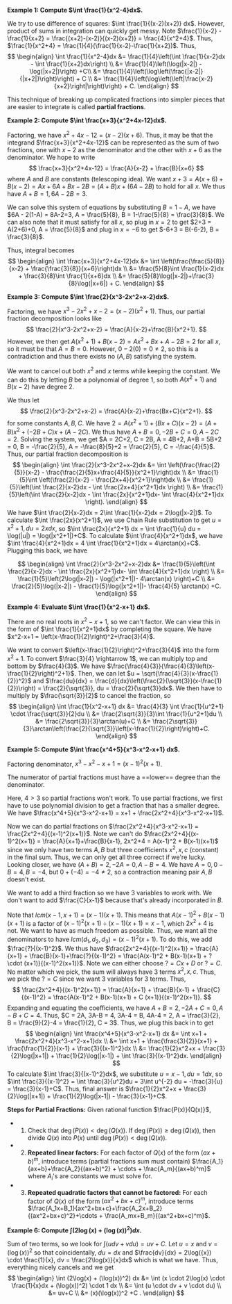 **Example 1: Compute $\int \frac{1}{x^2-4}dx$.**

We try to use difference of squares: $\int \frac{1}{(x-2)(x+2)} dx$. However, product of sums in integration can quickly get messy.
Note $\frac{1}{x-2} - \frac{1}{x+2} = \frac{(x+2)-(x-2)}{(x-2)(x+2)} = \frac{4}{x^2+4}$. Thus, $\frac{1}{x^2+4} = \frac{1}{4}(\frac{1}{x-2}-\frac{1}{x+2})$. Thus,
$$
\begin{align}
\int \frac{1}{x^2-4}dx &= \frac{1}{4}\left(\int \frac{1}{x-2}dx - \int \frac{1}{x+2}dx\right) \\
&= \frac{1}{4}\left(\log(|x-2|) - \log(|x+2|)\right) +C\\
&= \frac{1}{4}\left(\log\left(\frac{|x-2|}{|x+2|}\right)\right) + C \\
&= \frac{1}{4}\left(\log\left(\left|\frac{x-2}{x+2}\right|\right)\right) + C.
\end{align}
$$

This technique of breaking up complicated fractions into simpler pieces that are easier to integrate is called **partial fractions**.

**Example 2: Compute $\int \frac{x+3}{x^2+4x-12}dx$.**

Factoring, we have $x^2+4x-12 =(x-2)(x+6)$. Thus, it may be that the integrand $\frac{x+3}{x^2+4x-12}$ can be represented as the sum of two fractions, one with $x-2$ as the denominator and the other with $x+6$ as the denominator. We hope to write
$$
\frac{x+3}{x^2+4x-12} = \frac{A}{x-2} + \frac{B}{x+6}
$$
where $A$ and $B$ are constants (telescoping idea). We want $x+3 = A(x+6)+ B(x-2) = Ax+6A+Bx-2B = (A+B)x+(6A-2B)$ to hold for all $x$. We thus have $A+B = 1, 6A-2B = 3$. 

We can solve this system of equations by substituting $B = 1-A$, we have $6A - 2(1-A) = 8A-2=3, A = \frac{5}{8}, B = 1-\frac{5}{8} = \frac{3}{8}$.
We can also note that it must satisfy for all $x$, so plug in $x=2$ to get $2+3 = A(2+6)+0, A = \frac{5}{8}$ and plug in $x=-6$ to get $-6+3 = B(-6-2), B = \frac{3}{8}$.

Thus, integral becomes
$$
\begin{align}
\int \frac{x+3}{x^2+4x-12}dx &= \int \left(\frac{\frac{5}{8}}{x-2} + \frac{\frac{3}{8}}{x+6}\right)dx \\
&= \frac{5}{8}\int \frac{1}{x-2}dx + \frac{3}{8}\int \frac{1}{x+6}dx \\
&= \frac{5}{8}\log(|x-2|)+\frac{3}{8}\log(|x+6|) + C.
\end{align}
$$


**Example 3: Compute $\int \frac{2}{x^3-2x^2+x-2}dx$.**

Factoring, we have $x^3-2x^2+x-2 = (x-2)(x^2+1)$. Thus, our partial fraction decomposition looks like
$$
\frac{2}{x^3-2x^2+x-2} = \frac{A}{x-2}+\frac{B}{x^2+1}.
$$
However, we then get $A(x^2+1)+B(x-2) = Ax^2+Bx + A - 2B = 2$ for all $x$, so it must be that $A = B = 0$. However, $0-2(0) = 0 \neq 2$, so this is a contradiction and thus there exists no $(A,B)$ satisfying the system.

We want to cancel out both $x^2$ and $x$ terms while keeping the constant. We can do this by letting $B$ be a polynomial of degree 1, so both $A(x^2+1)$ and $B(x-2)$ have degree 2.

We thus let
$$
\frac{2}{x^3-2x^2+x-2} = \frac{A}{x-2}+\frac{Bx+C}{x^2+1}.
$$
for some constants $A,B,C$. We have $2 = A(x^2+1)+(Bx+C)(x-2) = (A+B)x^2 + (-2B+C)x + (A-2C)$. We thus have $A+B = 0, -2B+C = 0, A-2C = 2$. Solving the system, we get $A = 2C+2, C = 2B, A = 4B+2, A+B = 5B+2 = 0, B = -\frac{2}{5}, A = -\frac{8}{5}+2 = \frac{2}{5}, C = -\frac{4}{5}$. Thus, our partial fraction decomposition is
$$
\begin{align}
\int \frac{2}{x^3-2x^2+x-2}dx &= \int \left(\frac{\frac{2}{5}}{x-2} - \frac{\frac{2}{5}x+\frac{4}{5}}{x^2+1}\right)dx \\
&= \frac{1}{5}\int \left(\frac{2}{x-2} - \frac{2x+4}{x^2+1}\right)dx \\
&= \frac{1}{5}\left(\int \frac{2}{x-2}dx - \int \frac{2x+4}{x^2+1}dx \right) \\
&= \frac{1}{5}\left(\int \frac{2}{x-2}dx - \int \frac{2x}{x^2+1}dx- \int \frac{4}{x^2+1}dx \right).
\end{align}
$$
We have $\int \frac{2}{x-2}dx = 2\int \frac{1}{x-2}dx = 2\log(|x-2|)$. 
To calculate $\int \frac{2x}{x^2+1}$, we use Chain Rule substitution to get $u = x^2+1, du = 2x dx$, so $\int \frac{2x}{x^2+1} dx = \int \frac{1}{u} du = \log(|u|) = \log(|x^2+1|)+C$. 
To calculate $\int \frac{4}{x^2+1}dx$, we have $\int \frac{4}{x^2+1}dx = 4 \int \frac{1}{x^2+1}dx = 4\arctan(x)+C$. 
Plugging this back, we have

$$
\begin{align}
\int \frac{2}{x^3-2x^2+x-2}dx &= \frac{1}{5}\left(\int \frac{2}{x-2}dx - \int \frac{2x}{x^2+1}dx- \int \frac{4}{x^2+1}dx \right) \\
&= \frac{1}{5}\left(2\log(|x-2|) - \log(|x^2+1|)- 4\arctan(x) \right)+C \\
&= \frac{2}{5}\log(|x-2|) - \frac{1}{5}\log(|x^2+1|)- \frac{4}{5} \arctan(x) +C.
\end{align}
$$


**Example 4: Evaluate $\int \frac{1}{x^2-x+1} dx$.**

There are no real roots in $x^2-x+1$, so we can't factor.
We can view this in the form of $\int \frac{1}{x^2+1}dx$ by completing the square. We have $x^2-x+1 = \left(x-\frac{1}{2}\right)^2+\frac{3}{4}$. 

We want to convert $\left(x-\frac{1}{2}\right)^2+\frac{3}{4}$ into the form $x^2+1$. To convert $\frac{3}{4} \rightarrow 1$, we can multiply top and bottom by $\frac{4}{3}$. We have $\frac{\frac{4}{3}}{\frac{4}{3}\left(x-\frac{1}{2}\right)^2+1}$. Then, we can let $u = \sqrt{\frac{4}{3}(x-\frac{1}{2})^2}$ and $\frac{du}{dx} = \frac{d}{dx}\left(\frac{2}{\sqrt{3}}(x-\frac{1}{2})\right) = \frac{2}{\sqrt{3}}, du = \frac{2}{\sqrt{3}}dx$. We then have to multiply by $\frac{\sqrt{3}}{2}$ to cancel the fraction, so  
$$
\begin{align}
\int \frac{1}{x^2-x+1} dx &= \frac{4}{3} \int \frac{1}{u^2+1} \cdot \frac{\sqrt{3}}{2}du \\
&= \frac{2\sqrt{3}}{3}\int \frac{1}{u^2+1}du \\
&= \frac{2\sqrt{3}}{3}\arctan(u)+C \\
&= \frac{2\sqrt{3}}{3}\arctan\left(\frac{2}{\sqrt{3}}\left(x-\frac{1}{2}\right)\right)+C.
\end{align} 
$$


**Example 5: Compute $\int \frac{x^4+5}{x^3-x^2-x+1} dx$.**

Factoring denominator, $x^3-x^2-x+1 = (x-1)^2(x+1)$. 

The numerator of partial fractions must have a ==lower== degree than the denominator.

Here, $4>3$ so partial fractions won't work. To use partial fractions, we first have to use polynomial division to get a fraction that has a smaller degree. We have $\frac{x^4+5}{x^3-x^2-x+1} = x+1 + \frac{2x^2+4}{x^3-x^2-x+1}$.

Now we can do partial fractions on $\frac{2x^2+4}{x^3-x^2-x+1} = \frac{2x^2+4}{(x-1)^2(x+1)}$. 
Note we can't do $\frac{2x^2+4}{(x-1)^2(x+1)} = \frac{A}{x+1}+\frac{B}{x-1}, 2x^2+4 = A(x-1)^2 + B(x-1)(x+1)$ since we only have two terms $A,B$ but three coefficients $x^2,x,c$ (constant) in the final sum. Thus, we can only get all three correct if we're lucky. Looking closer, we have $(A+B) = 2, -2A = 0, A-B = 4.$ We have $A = 0, 0-B=4, B = -4$, but $0+(-4) = -4 \neq 2$, so a contraction meaning pair $A,B$ doesn't exist. 

We want to add a third fraction so we have 3 variables to work with. We don't want to add $\frac{C}{x-1}$ because that's already incorporated in $B$. 

Note that $lcm(x-1,x+1) = (x-1)(x+1)$. This means that $A(x-1)^2 + B(x-1)(x+1)$ is a factor of $(x-1)^2(x+1) \div (x-1)(x+1) = x-1$, which $2x^2+4$ is not. We want to have as much freedom as possible. Thus, we want all the denominators to have $lcm(d_1,d_2,d_3) = (x-1)^2(x+1)$. To do this, we add $\frac{?}{(x-1)^2}$. We thus have $\frac{2x^2+4}{(x-1)^2(x+1)} = \frac{A}{x+1} + \frac{B}{x-1}+\frac{?}{(x-1)^2} = \frac{A(x-1)^2 + B(x-1)(x+1) + ?\cdot (x+1)}{(x-1)^2(x+1)}$. Note we can either choose $? = Cx+D$ or $? = C$. No matter which we pick, the sum will always have 3 terms $x^2,x,c$. Thus, we pick the $? = C$ since we want 3 variables for 3 terms. Thus,
$$
\frac{2x^2+4}{(x-1)^2(x+1)} = \frac{A}{x+1} + \frac{B}{x-1} + \frac{C}{(x-1)^2} = \frac{A(x-1)^2 + B(x-1)(x+1) + C (x+1)}{(x-1)^2(x+1)}.
$$
Expanding and equating the coefficients, we have $A+B = 2, -2A+C = 0, A-B+C = 4$. Thus, $C = 2A, 3A-B = 4, 3A-4 = B, 4A-4 = 2, A = \frac{3}{2}, B = \frac{9}{2}-4 = \frac{1}{2}, C = 3$. Thus, we plug this back in to get
$$
\begin{align}
\int \frac{x^4+5}{x^3-x^2-x+1} dx &= \int x+1 + \frac{2x^2+4}{x^3-x^2-x+1}dx \\
&= \int x+1 + \frac{\frac{3}{2}}{x+1} + \frac{\frac{1}{2}}{x-1} + \frac{3}{(x-1)^2}dx \\
&= \frac{1}{2}x^2+x + \frac{3}{2}\log(|x+1|) + \frac{1}{2}\log(|x-1|) + \int \frac{3}{(x-1)^2}dx.
\end{align}
$$
To calculate $\int \frac{3}{(x-1)^2}dx$, we substitute $u = x-1, du = 1dx$, so $\int \frac{3}{(x-1)^2} = \int \frac{3}{u^2}du = 3\int u^{-2} du = -\frac{3}{u} = \frac{3}{x-1}+C$. Thus, final answer is $\frac{1}{2}x^2+x + \frac{3}{2}\log(|x+1|) + \frac{1}{2}\log(|x-1|) - \frac{3}{x-1}+C$. 



**Steps for Partial Fractions:** Given rational function $\frac{P(x)}{Q(x)}$, 
- 1) Check that $\deg(P(x)) < \deg(Q(x))$. If $\deg(P(x)) \ge \deg(Q(x))$, then divide $Q(x)$ into $P(x)$ until $\deg(P(x)) < \deg(Q(x))$.
- 2) **Repeated linear factors:** For each factor of $Q(x)$ of the form $(ax+b)^m$, introduce terms (partial fractions sum must contain) $\frac{A_1}{ax+b}+\frac{A_2}{(ax+b)^2} + \cdots + \frac{A_m}{(ax+b)^m}$ where $A_i$'s are constants we must solve for.
- 3) **Repeated quadratic factors that cannot be factored:** For each factor of $Q(x)$ of the form $(ax^2+bx+c)^m$, introduce terms $\frac{A_1x+B_1}{ax^2+bx+c}+\frac{A_2x+B_2}{(ax^2+bx+c)^2}+\cdots + \frac{A_mx+B_m}{(ax^2+bx+c)^m}$. 


**Example 6: Compute $\int (2\log(x) + (\log(x))^2) dx$.**

Sum of two terms, so we look for $\int(udv + vdu) = uv+C$. Let $u = x$ and $v = (\log(x))^2$ so that coincidentally, $du = dx$ and $\frac{dv}{dx} = 2\log({x}) \cdot \frac{1}{x}, dv = \frac{2\log(x)}{x}dx$ which is what we have. Thus, everything nicely cancels and we get
$$
\begin{align}
\int (2\log(x) + (\log(x))^2) dx &= \int (x \cdot 2\log(x) \cdot \frac{1}{x}dx + (\log(x))^2) \cdot 1 dx \\
&= \int (u \cdot dv + v \cdot du) \\
&= uv+C \\
&= (x)(\log(x))^2 +C .
\end{align}
$$



















